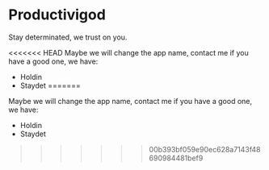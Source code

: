 # Productivigod
Stay determinated, we trust on you.

<<<<<<< HEAD
Maybe we will change the app name, contact me if you have a good one, we have:
- Holdin
- Staydet
=======

Maybe we will change the app name, contact me if you have a good one, we have:
- Holdin
- Staydet
>>>>>>> 00b393bf059e90ec628a7143f48690984481bef9
